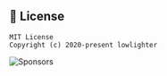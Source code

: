## 📜 License

```
MIT License
Copyright (c) 2020-present lowlighter
```

![Sponsors](https://github.com/lowlighter/profiler/blob/examples/profiler.sponsors.svg)
